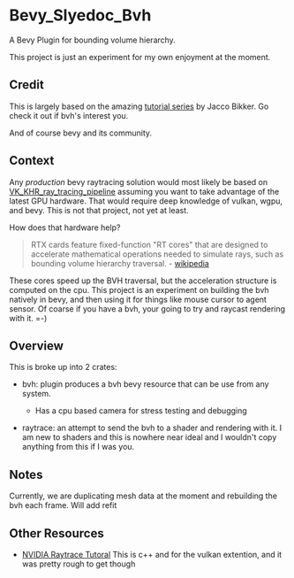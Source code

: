 # Bevy_Slyedoc_Bvh

A Bevy Plugin for bounding volume hierarchy.

This project is just an experiment for my own enjoyment at the moment.

## Credit

This is largely based on the amazing [tutorial series](https://jacco.ompf2.com/2022/04/13/how-to-build-a-bvh-part-1-basics/) by Jacco Bikker.  Go check it out if bvh's interest you.

And of course bevy and its community.

## Context

Any *production* bevy raytracing solution would most likely be based on [VK_KHR_ray_tracing_pipeline](https://www.khronos.org/registry/vulkan/specs/1.3-extensions/man/html/VK_KHR_ray_tracing_pipeline.html) assuming you want to take advantage of the latest GPU hardware.  That would require deep knowledge of vulkan, wgpu, and bevy.  This is not that project, not yet at least.

How does that hardware help?

> RTX cards feature fixed-function "RT cores" that are designed to accelerate mathematical operations needed to simulate rays, such as bounding volume hierarchy traversal.  - [wikipedia](https://en.wikipedia.org/wiki/Nvidia_RTX#Ray_tracing)

These cores speed up the BVH traversal, but the acceleration structure is computed on the cpu.  This project is an experiment on building the bvh natively in bevy, and then using it for things like mouse cursor to agent sensor.  Of coarse if you have a bvh, your going to try and raycast rendering with it. =-)

## Overview

This is broke up into 2 crates:
- bvh: plugin produces a bvh bevy resource that can be use from any system.
  - Has a cpu based camera for stress testing and debugging
  
- raytrace: an attempt to send the bvh to a shader and rendering with it.  I am new to shaders and this is nowhere near ideal and I wouldn't copy anything from this if I was you.  

## Notes

Currently, we are duplicating mesh data at the moment and rebuilding the bvh each frame.  Will add refit
## Other Resources

- [NVIDIA Raytrace Tutoral](https://developer.nvidia.com/rtx/raytracing/vkray) This is c++ and for the vulkan extention, and it was pretty rough to get though
